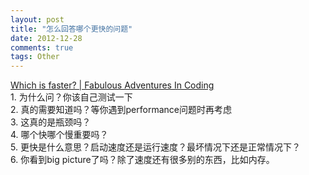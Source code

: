 ```yaml
---
layout: post
title: "怎么回答哪个更快的问题"
date: 2012-12-28
comments: true
tags: Other
---
```

<a href="http://ericlippert.com/2012/12/17/performance-rant/">Which is faster? | Fabulous Adventures In Coding</a><br />1. 为什么问？你该自己测试一下<br />2. 真的需要知道吗？等你遇到performance问题时再考虑<br />3. 这真的是瓶颈吗？<br />4. 哪个快哪个慢重要吗？<br />5. 更快是什么意思？启动速度还是运行速度？最坏情况下还是正常情况下？<br />6. 你看到big picture了吗？除了速度还有很多别的东西，比如内存。<br /><blockquote></blockquote>
